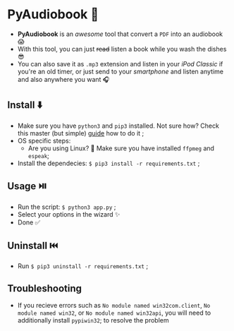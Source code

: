 # PyAudiobook :blue_book:
- **PyAudiobook** is an *awesome* tool that convert a `PDF` into an audiobook :scream: 
- With this tool, you can just ~~read~~ listen a book while you wash the dishes :sunglasses:
- You can also save it as `.mp3` extension and listen in your *iPod Classic* if you're an old timer, or just send to your *smartphone* and listen anytime and also anywhere you want :headphones:

## Install :arrow_down:
- Make sure you have `python3` and `pip3` installed. Not sure how? Check this master (but simple) [guide](https://realpython.com/installing-python/) how to do it ;
- OS specific steps:
  - Are you using Linux? :penguin: Make sure you have installed `ffpmeg` and `espeak`;
- Install the dependecies: `$ pip3 install -r requirements.txt` ;

## Usage :play_or_pause_button:	
- Run the script: `$ python3 app.py` ;
- Select your options in the wizard :sparkles: 
- Done :white_check_mark:	

## Uninstall :previous_track_button:
- Run `$ pip3 uninstall -r requirements.txt` ;

## Troubleshooting
- If you recieve errors such as `No module named win32com.client`, `No module named win32`, or `No module named win32api`, you will need to additionally install `pypiwin32`; to resolve the problem

